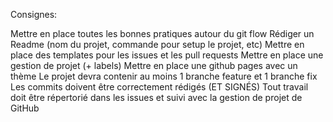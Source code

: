 Consignes:

Mettre en place toutes les bonnes pratiques autour du git flow
Rédiger un Readme (nom du projet, commande pour setup le projet, etc)
Mettre en place des templates pour les issues et les pull requests
Mettre en place une gestion de projet (+ labels)
Mettre en place une github pages avec un thème
Le projet devra contenir au moins 1 branche feature et 1 branche fix
Les commits doivent être correctement rédigés (ET SIGNÉS)
Tout travail doit être répertorié dans les issues et suivi avec la gestion de projet de GitHub